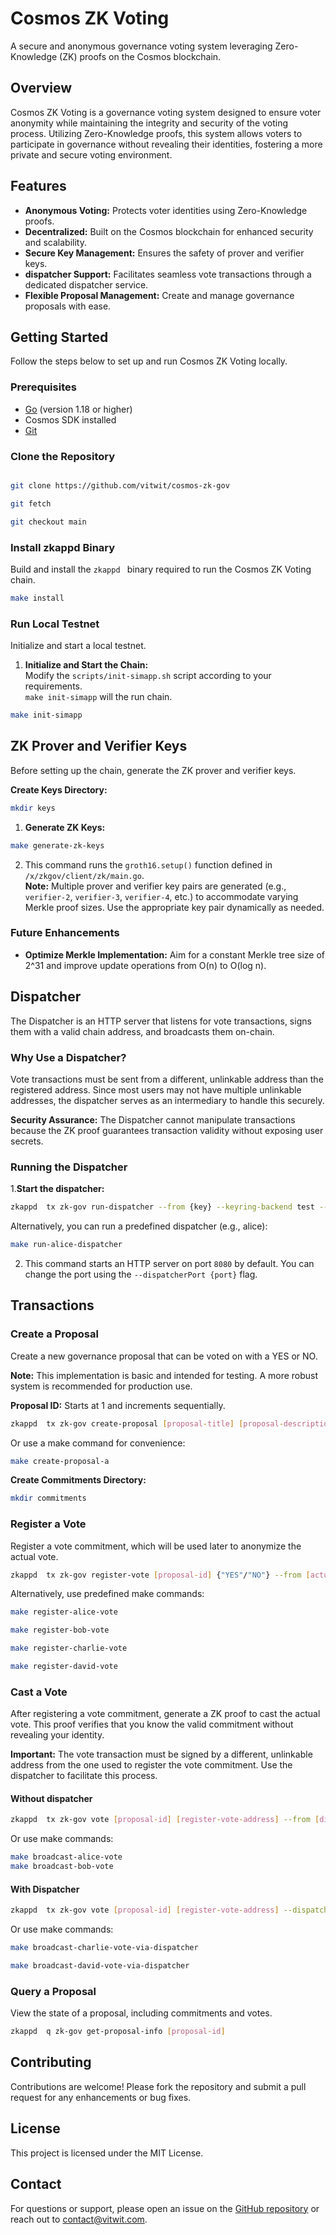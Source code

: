 # **Cosmos ZK Voting**

A secure and anonymous governance voting system leveraging Zero-Knowledge (ZK) proofs on the Cosmos blockchain.

## **Overview**

Cosmos ZK Voting is a governance voting system designed to ensure voter anonymity while maintaining the integrity and security of the voting process. Utilizing Zero-Knowledge proofs, this system allows voters to participate in governance without revealing their identities, fostering a more private and secure voting environment.

## **Features**

* **Anonymous Voting:** Protects voter identities using Zero-Knowledge proofs.  
* **Decentralized:** Built on the Cosmos blockchain for enhanced security and scalability.  
* **Secure Key Management:** Ensures the safety of prover and verifier keys.  
* **dispatcher Support:** Facilitates seamless vote transactions through a dedicated dispatcher service.  
* **Flexible Proposal Management:** Create and manage governance proposals with ease.

## **Getting Started**

Follow the steps below to set up and run Cosmos ZK Voting locally.

### **Prerequisites**

* [Go](https://golang.org/doc/install) (version 1.18 or higher)  
* Cosmos SDK installed  
* [Git](https://git-scm.com/downloads)

### **Clone the Repository**

```bash

git clone https://github.com/vitwit/cosmos-zk-gov

git fetch

git checkout main
```

### **Install zkappd  Binary**

Build and install the `zkappd ` binary required to run the Cosmos ZK Voting chain.

```bash
make install
```

### **Run Local Testnet**

Initialize and start a local testnet.

1. **Initialize and Start the Chain:**  
Modify the `scripts/init-simapp.sh` script according to your requirements.  
`make init-simapp` will the run chain.
```bash   
make init-simapp
```


## **ZK Prover and Verifier Keys**

Before setting up the chain, generate the ZK prover and verifier keys.

**Create Keys Directory:**  
```bash
mkdir keys
```

1. **Generate ZK Keys:**  
```bash
make generate-zk-keys
```

2. This command runs the `groth16.setup()` function defined in `/x/zkgov/client/zk/main.go`.  
   **Note:** Multiple prover and verifier key pairs are generated (e.g., `verifier-2`, `verifier-3`, `verifier-4`, etc.) to accommodate varying Merkle proof sizes. Use the appropriate key pair dynamically as needed.

### **Future Enhancements**

* **Optimize Merkle Implementation:** Aim for a constant Merkle tree size of 2^31 and improve update operations from O(n) to O(log n).

## **Dispatcher**

The Dispatcher is an HTTP server that listens for vote transactions, signs them with a valid chain address, and broadcasts them on-chain.

### **Why Use a Dispatcher?**

Vote transactions must be sent from a different, unlinkable address than the registered address. Since most users may not have multiple unlinkable addresses, the dispatcher serves as an intermediary to handle this securely.

**Security Assurance:** The Dispatcher cannot manipulate transactions because the ZK proof guarantees transaction validity without exposing user secrets.

### **Running the Dispatcher**
1.**Start the dispatcher:**  
```bash  
zkappd  tx zk-gov run-dispatcher --from {key} --keyring-backend test --chain-id {chain-id} -y
```

Alternatively, you can run a predefined dispatcher (e.g., alice):  
```bash  
make run-alice-dispatcher
```

2. This command starts an HTTP server on port `8080` by default. You can change the port using the `--dispatcherPort {port}` flag.

## **Transactions**

### **Create a Proposal**

Create a new governance proposal that can be voted on with a YES or NO.

**Note:** This implementation is basic and intended for testing. A more robust system is recommended for production use.

**Proposal ID:** Starts at 1 and increments sequentially.

```bash
zkappd  tx zk-gov create-proposal [proposal-title] [proposal-description] --from [address] --keyring-backend test --chain-id [chain-id]
```

Or use a make command for convenience:

```bash
make create-proposal-a
```

**Create Commitments Directory:**  
```bash  
mkdir commitments
```


### **Register a Vote**

Register a vote commitment, which will be used later to anonymize the actual vote.

```bash
zkappd  tx zk-gov register-vote [proposal-id] {"YES"/"NO"} --from [actual-voter-address] --keyring-backend test --chain-id [chain-id]
```

Alternatively, use predefined make commands:

```bash
make register-alice-vote

make register-bob-vote

make register-charlie-vote

make register-david-vote
```

### **Cast a Vote**

After registering a vote commitment, generate a ZK proof to cast the actual vote. This proof verifies that you know the valid commitment without revealing your identity.

**Important:** The vote transaction must be signed by a different, unlinkable address from the one used to register the vote commitment. Use the dispatcher to facilitate this process.

#### **Without dispatcher**

```bash
zkappd  tx zk-gov vote [proposal-id] [register-vote-address] --from [different-unlinkable-address] --keyring-backend test --chain-id [chain-id]
```

Or use make commands:

```bash
make broadcast-alice-vote
make broadcast-bob-vote
```

#### **With Dispatcher**

```bash
zkappd  tx zk-gov vote [proposal-id] [register-vote-address] --dispatcher [dispatcher-address]
```

Or use make commands:

```bash
make broadcast-charlie-vote-via-dispatcher

make broadcast-david-vote-via-dispatcher
```

### **Query a Proposal**

View the state of a proposal, including commitments and votes.

```bash
zkappd  q zk-gov get-proposal-info [proposal-id]
```

## **Contributing**

Contributions are welcome\! Please fork the repository and submit a pull request for any enhancements or bug fixes.

## **License**

This project is licensed under the MIT License.

## **Contact**

For questions or support, please open an issue on the [GitHub repository](https://github.com/vitwit/cosmos-zk-voting) or reach out to contact@vitwit.com.
